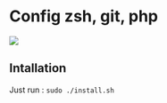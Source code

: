 Config zsh, git, php
=========================

![](https://raw.github.com/lesmyrmidons/dotfiles/master/img/screenshot.png)


Intallation
-----------

Just run : `sudo ./install.sh`

